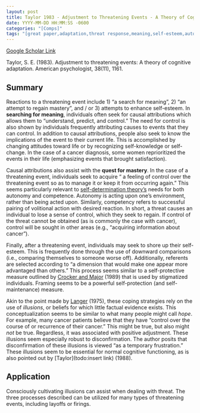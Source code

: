 ```yaml
---
layout: post
title: Taylor 1983 - Adjustment to Threatening Events - A Theory of Cognitive Adaptation
date: YYYY-MM-DD HH:MM:SS -0600
categories: "[Comps]"
tags: "[great paper,adaptation,threat response,meaning,self-esteem,autonomy,competence,coping,firing,control,framing]"
---
```


[Google Scholar Link](https://scholar.google.com/scholar?hl=en&as_sdt=0%2C45&q=Adjustment+to+Threatening+Events+a+theory+of+cognitive+adaptation&btnG=)

Taylor, S. E. (1983). Adjustment to threatening events: A theory of cognitive adaptation. American psychologist, 38(11), 1161.

## Summary
Reactions to a threatening event include 1) “a search for meaning”, 2) “an attempt to regain mastery”, and / or 3) attempts to enhance self-esteem.  In **searching for meaning**, individuals often seek for causal attributions which allows them to “understand, predict, and control.”  The need for control is also shown by individuals frequently attributing causes to events that they can control.  In addition to causal attributions, people also seek to know the implications of the event to their current life.  This is accomplished by changing attitudes toward life or by recognizing self-knowledge or self-change.  In the case of a cancer diagnosis, some women reprioritized the events in their life (emphasizing events that brought satisfaction).

Causal attributions also assist with the **quest for mastery**.  In the case of a threatening event, individuals seek to acquire “ a feeling of control over the threatening event so as to manage it or keep it from occurring again.”  This seems particularly relevant to [self-determination theory’s](todo:link) needs for both autonomy and competence.  Autonomy is acting upon one’s environment, rather than being acted upon.  Similarly, competency refers to successful pairing of volitional action with desired reaction.  In short, a threat causes an individual to lose a sense of control, which they seek to regain.  If control of the threat cannot be obtained (as is commonly the case with cancer), control will be sought in other areas (e.g., “acquiring information about cancer”).

Finally, after a threatening event, individuals may seek to shore up their self-esteem.  This is frequently done through the use of downward comparisons (i.e., comparing themselves to someone worse off).  Additionally, referents are selected according to “a dimension that would make one appear more advantaged than others.”  This process seems similar to a self-protective measure outlined by [Crocker and Major](todo:link) (1989) that is used by stigmatized individuals.  Framing seems to be a powerful self-protection (and self-maintenance) measure.

Akin to the point made by [Langer](todo:link) (1975), these coping strategies rely on the use of _illusions_, or beliefs for which little factual evidence exists.  This conceptualization seems to be similar to what many people might call _hope_.  For example, many cancer patients believe that they have “control over the course of or recurrence of their cancer.”  This might be true, but also might _not_ be true.  Regardless, it was associated with positive adjustment.  These illusions seem especially robust to disconfirmation.  The author posits that disconfirmation of these illusions is viewed “as a temporary frustration.”  These illusions seem to be essential for normal cognitive functioning, as is also pointed out by [Taylor](todo:insert link) (1988).

## Application
Consciously cultivating illusions can assist when dealing with threat.  The three processes described can be utilized for many types of threatening events, including layoffs or firings.
